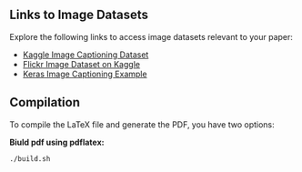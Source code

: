 ## Links to Image Datasets

Explore the following links to access image datasets relevant to your paper:

- [Kaggle Image Captioning Dataset](https://www.kaggle.com/code/hsankesara/image-captioning)
- [Flickr Image Dataset on Kaggle](https://www.kaggle.com/datasets/hsankesara/flickr-image-dataset/versions/1?resource=download)
- [Keras Image Captioning Example](https://keras.io/examples/vision/image_captioning/)

## Compilation

To compile the LaTeX file and generate the PDF, you have two options:

**Biuld pdf using pdflatex:**
   ```bash
   ./build.sh


